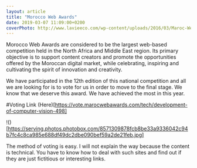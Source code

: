```yaml
---
layout: article
title: "Morocco Web Awards"
date: 2019-03-07 11:09:00+0200
coverPhoto: http://www.lavieeco.com/wp-content/uploads/2016/03/Maroc-Web-Awards.jpg
---
```



Morocco Web Awards are considered to be the largest web-based competition held in the North Africa and Middle East region. Its primary objective is to support content creators and promote the opportunities offered by the Moroccan digital market, while celebrating, inspiring and cultivating the spirit of innovation and creativity.

We have participated in the 12th edition of this national competition and all we are looking for is to vote for us in order to move to the final stage. We know that we deserve this award. We have achieved the most in this year.

#Voting Link
(Here)[https://vote.marocwebawards.com/tech/development-of-computer-vision-498]

!()[https://serving.photos.photobox.com/8571309878fcb8be33a9336042c94b7fc4c8ca985e688df49dc2dbe090bef59a2de21feb.jpg]

The method of voting is easy. I will not explain the way because the content is technical. You have to know how to deal with such sites and find out if they are just fictitious or interesting links. 